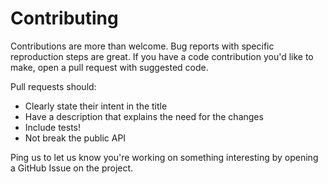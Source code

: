 Contributing
============

Contributions are more than welcome. Bug reports with specific reproduction steps
are great. If you have a code contribution you'd like to make, open a pull request
with suggested code.

Pull requests should:

* Clearly state their intent in the title
* Have a description that explains the need for the changes
* Include tests!
* Not break the public API

Ping us to let us know you're working on something interesting by opening a GitHub
Issue on the project.
